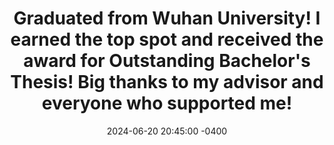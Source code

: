 ---
title: "Graduated from Wuhan University! I earned the top spot and received the award for Outstanding Bachelor's Thesis! Big thanks to my advisor and everyone who supported me!"
date: 2024-06-20 20:45:00 -0400
---